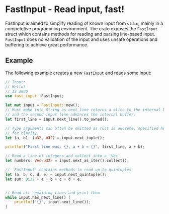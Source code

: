 # FastInput - Read input, fast!

FastInput is aimed to simplify reading of known input from `stdin`,
mainly in a competetive programming environment. The crate exposes
the `FastInput` struct which contains methods for reading and parsing
line-based input. `FastInput` does no validation of the input and
uses unsafe operations and buffering to achieve great performance.


## Example

The following example creates a new `FastInput` and reads some input:

```rust
// Input:
// Hello!
// 12 2000
use fast_input::FastInput;

let mut input = FastInput::new();
// Must make into String as next_line returns a slice to the internal buffer
// and the second input line advances the internal buffer.
let first_line = input.next_line().to_owned();

// Type arguments can often be omitted as rust is awesome, specified here
// for clarity.
let (a, b): (u32, u32) = input.next_tuple();

println!("First line was: {}, a + b = {}", first_line, a + b);

// Read a line of integers and collect into a `Vec`
let numbers: Vec<u32> = input.next_as_iter().collect();

// `FastInput` contains methods to read up to quintuples
let (a, b, c, d, e) = input.next_quintuple();
let sum: 0i32 + a + b + c + d + e;


// Read all remaining lines and print them
while input.has_next_line() {
    println!("{}", input.next_line());
}
```
